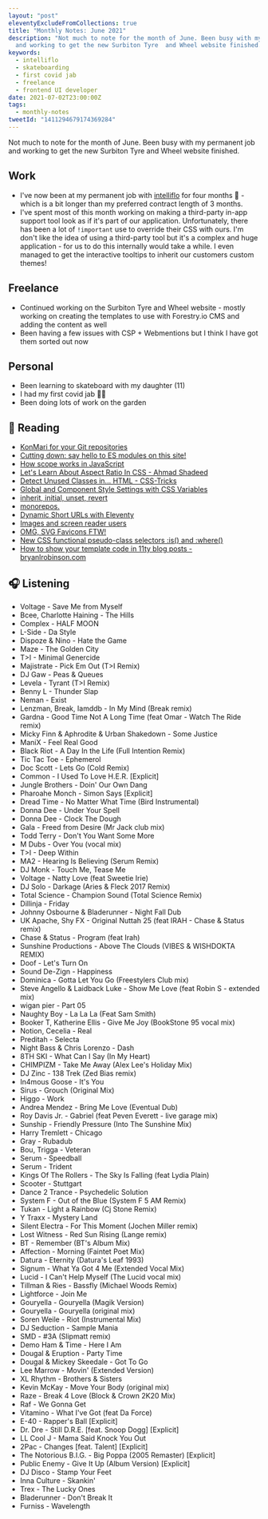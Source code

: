```yaml
---
layout: "post"
eleventyExcludeFromCollections: true
title: "Monthly Notes: June 2021"
description: "Not much to note for the month of June. Been busy with my permanent job
  and working to get the new Surbiton Tyre  and Wheel website finished."
keywords:
  - intelliflo
  - skateboarding
  - first covid jab
  - freelance
  - frontend UI developer
date: 2021-07-02T23:00:00Z
tags:
  - monthly-notes
tweetId: "1411294679174369284"
---
```

Not much to note for the month of June. Been busy with my permanent job and working to get the new Surbiton Tyre  and Wheel website finished.

## Work

* I've now been at my permanent job with [intelliflo](https://www.intelliflo.com/uk) for four months 🎉 - which is a bit longer than my preferred contract length of 3 months.
* I've spent most of this month working on making a third-party in-app support tool look as if it's part of our application. Unfortunately, there has been a lot of `!important` use to override their CSS with ours. I'm don't like the idea of using a third-party tool but it's a complex and huge application - for us to do this internally would take a while. I even managed to get the interactive tooltips to inherit our customers custom themes!

## Freelance

* Continued working on the Surbiton Tyre and Wheel website -  mostly working on creating the templates to use with Forestry.io CMS and adding the content as well
* Been having a few issues with CSP + Webmentions but I think I have got them sorted out now

## Personal

* Been learning to skateboard with my daughter (11)
* I had my first covid jab 💉🎉
* Been doing lots of work on the garden

## 📖 Reading

* [KonMari for your Git repositories](https://tekin.co.uk/2020/01/clean-up-your-git-branches-and-repositories "KonMari for your Git repositories")
* [Cutting down: say hello to ES modules on this site!](https://rusingh.com/cutting-down/ "Cutting down: say hello to ES modules on this site!")
* [How scope works in JavaScript](https://gomakethings.com/how-scope-works-in-javascript/ "How scope works in JavaScript")
* [Let's Learn About Aspect Ratio In CSS - Ahmad Shadeed](https://ishadeed.com/article/css-aspect-ratio/ "Let's Learn About Aspect Ratio In CSS - Ahmad Shadeed")
* [Detect Unused Classes in... HTML - CSS-Tricks](https://css-tricks.com/detect-unused-classes-in-html/ "Detect Unused Classes in... HTML | CSS-Tricks")
* [Global and Component Style Settings with CSS Variables](https://www.sarasoueidan.com/blog/style-settings-with-css-variables/ "Global and Component Style Settings with CSS Variables")
* [inherit, initial, unset, revert](https://css-tricks.com/inherit-initial-unset-revert/ "inherit, initial, unset, revert")
* [monorepos.](https://deliciousreverie.co.uk/posts/monorepos/ "monorepos.")
* [Dynamic Short URLs with Eleventy](https://www.raymondcamden.com/2021/06/22/dynamic-short-urls-with-eleventy "Dynamic Short URLs with Eleventy")
* [Images and screen reader users](https://gomakethings.com/images-and-screen-reader-users/ "Images and screen reader users")
* [OMG, SVG Favicons FTW!](https://austingil.com/svg-favicons/ "OMG, SVG Favicons FTW!")
* [New CSS functional pseudo-class selectors :is() and :where()](https://web.dev/css-is-and-where/ "New CSS functional pseudo-class selectors :is() and :where()")
* [How to show your template code in 11ty blog posts - bryanlrobinson.com](https://bryanlrobinson.com/blog/how-to-show-your-template-code-in-11ty-blog-posts/ "How to show your template code in 11ty blog posts - bryanlrobinson.com")

## 🎧 Listening

* Voltage - Save Me from Myself
* Bcee, Charlotte Haining - The Hills
* Complex - HALF MOON
* L-Side - Da Style
* Dispoze & Nino - Hate the Game
* Maze - The Golden City
* T>I - Minimal Genercide
* Majistrate - Pick Em Out (T>I Remix)
* DJ Gaw - Peas & Queues
* Levela - Tyrant (T>I Remix)
* Benny L - Thunder Slap
* Neman - Exist
* Lenzman, Break, Iamddb - In My Mind (Break remix)
* Gardna - Good Time Not A Long Time (feat Omar - Watch The Ride remix)
* Micky Finn & Aphrodite & Urban Shakedown - Some Justice
* ManiX - Feel Real Good
* Black Riot - A Day In the Life (Full Intention Remix)
* Tic Tac Toe - Ephemerol
* Doc Scott - Lets Go (Cold Remix)
* Common - I Used To Love H.E.R. \[Explicit\]
* Jungle Brothers - Doin' Our Own Dang
* Pharoahe Monch - Simon Says \[Explicit\]
* Dread Time - No Matter What Time (Bird Instrumental)
* Donna Dee - Under Your Spell
* Donna Dee - Clock The Dough
* Gala - Freed from Desire (Mr Jack club mix)
* Todd Terry - Don't You Want Some More
* M Dubs - Over You (vocal mix)
* T>I - Deep Within
* MA2 - Hearing Is Believing (Serum Remix)
* DJ Monk - Touch Me, Tease Me
* Voltage - Natty Love (feat Sweetie Irie)
* DJ Solo - Darkage (Aries & Fleck 2017 Remix)
* Total Science - Champion Sound (Total Science Remix)
* Dillinja - Friday
* Johnny Osbourne & Bladerunner - Night Fall Dub
* UK Apache, Shy FX - Original Nuttah 25 (feat IRAH - Chase & Status remix)
* Chase & Status - Program (feat Irah)
* Sunshine Productions - Above The Clouds (VIBES & WISHDOKTA REMIX)
* Doof - Let's Turn On
* Sound De-Zign - Happiness
* Dominica - Gotta Let You  Go (Freestylers Club mix)
* Steve Angello & Laidback Luke - Show Me Love (feat Robin S - extended mix)
* wigan pier - Part 05
* Naughty Boy - La La La (Feat Sam Smith)
* Booker T, Katherine Ellis - Give Me Joy (BookStone 95 vocal mix)
* Notion, Cecelia - Real
* Preditah - Selecta
* Night Bass & Chris Lorenzo - Dash
* 8TH SKI - What Can I Say (In My Heart)
* CHIMPIZM - Take Me Away (Alex Lee's Holiday Mix)
* DJ Zinc - 138 Trek (Zed Bias remix)
* In4mous Goose - It's You
* Sirus - Grouch (Original Mix)
* Higgo - Work
* Andrea Mendez - Bring Me Love (Eventual Dub)
* Roy Davis Jr. - Gabriel (feat Peven Everett - live garage mix)
* Sunship - Friendly Pressure (Into The Sunshine Mix)
* Harry Tremlett - Chicago
* Gray - Rubadub
* Bou, Trigga - Veteran
* Serum - Speedball
* Serum - Trident
* Kings Of The Rollers - The Sky Is Falling (feat Lydia Plain)
* Scooter - Stuttgart
* Dance 2 Trance - Psychedelic Solution
* System F - Out of the Blue (System F 5 AM Remix)
* Tukan - Light a Rainbow (Cj Stone Remix)
* Y Traxx - Mystery Land
* Silent Electra - For This Moment (Jochen Miller remix)
* Lost Witness - Red Sun Rising (Lange remix)
* BT - Remember (BT's Album Mix)
* Affection - Morning (Faintet Poet Mix)
* Datura - Eternity (Datura's Leaf 1993)
* Signum - What Ya Got 4 Me (Extended Vocal Mix)
* Lucid - I Can't Help Myself (The Lucid vocal mix)
* Tillman & Ries - Bassfly (Michael Woods Remix)
* Lightforce - Join Me
* Gouryella - Gouryella (Magik Version)
* Gouryella - Gouryella (original mix)
* Soren Weile - Riot (Instrumental Mix)
* DJ Seduction - Sample Mania
* SMD - #3A (Slipmatt remix)
* Demo Ham & Time - Here I Am
* Dougal & Eruption - Party Time
* Dougal & Mickey Skeedale - Got To Go
* Lee Marrow - Movin' (Extended Version)
* XL Rhythm - Brothers & Sisters
* Kevin McKay - Move Your Body (original mix)
* Raze - Break 4 Love (Block & Crown 2K20 Mix)
* Raf - We Gonna Get
* Vitamino - What I've Got (feat Da Force)
* E-40 - Rapper's Ball \[Explicit\]
* Dr. Dre - Still D.R.E. \[feat. Snoop Dogg\] \[Explicit\]
* LL Cool J - Mama Said Knock You Out
* 2Pac - Changes \[feat. Talent\] \[Explicit\]
* The Notorious B.I.G. - Big Poppa (2005 Remaster) \[Explicit\]
* Public Enemy - Give It Up (Album Version) \[Explicit\]
* DJ Disco - Stamp Your Feet
* Inna Culture - Skankin'
* Trex - The Lucky Ones
* Bladerunner - Don't Break It
* Furniss - Wavelength
